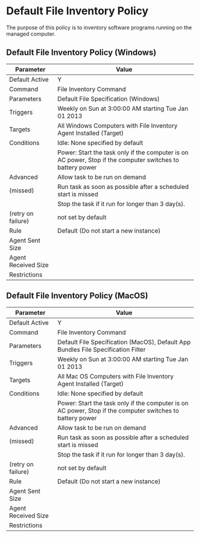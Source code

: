[title]: # (Default File Inventory Policy)
[tags]: # (task)
[priority]: # (5)
# Default File Inventory Policy

The purpose of this policy is to inventory software programs running on the managed computer.

## Default File Inventory Policy (Windows)

| Parameter | Value |
| ----- | ----- |
| Default Active | Y |
| Command | File Inventory Command |
| Parameters | Default File Specification (Windows) |
| Triggers | Weekly on Sun at 3:00:00 AM starting Tue Jan 01 2013 |
| Targets | All Windows Computers with File Inventory Agent Installed (Target) |
| Conditions | Idle: None specified by default |
| | Power: Start the task only if the computer is on AC power, Stop if the computer switches to battery power |
| Advanced | Allow task to be run on demand |
| (missed) | Run task as soon as possible after a scheduled start is missed |
| | Stop the task if it run for longer than 3 day(s). |
| (retry on failure) | not set by default |
| Rule | Default (Do not start a new instance) |
| Agent Sent Size | |
| Agent Received Size | |
| Restrictions | |

## Default File Inventory Policy (MacOS)

| Parameter | Value |
| ----- | ----- |
| Default Active | Y |
| Command | File Inventory Command |
| Parameters | Default File Specification (MacOS), Default App Bundles File Specification Filter |
| Triggers | Weekly on Sun at 3:00:00 AM starting Tue Jan 01 2013 |
| Targets | All Mac OS Computers with File Inventory Agent Installed (Target) |
| Conditions | Idle: None specified by default |
| | Power: Start the task only if the computer is on AC power, Stop if the computer switches to battery power |
| Advanced | Allow task to be run on demand |
| (missed) | Run task as soon as possible after a scheduled start is missed |
| | Stop the task if it run for longer than 3 day(s). |
| (retry on failure) | not set by default |
| Rule | Default (Do not start a new instance) |
| Agent Sent Size | |
| Agent Received Size | |
| Restrictions | |
